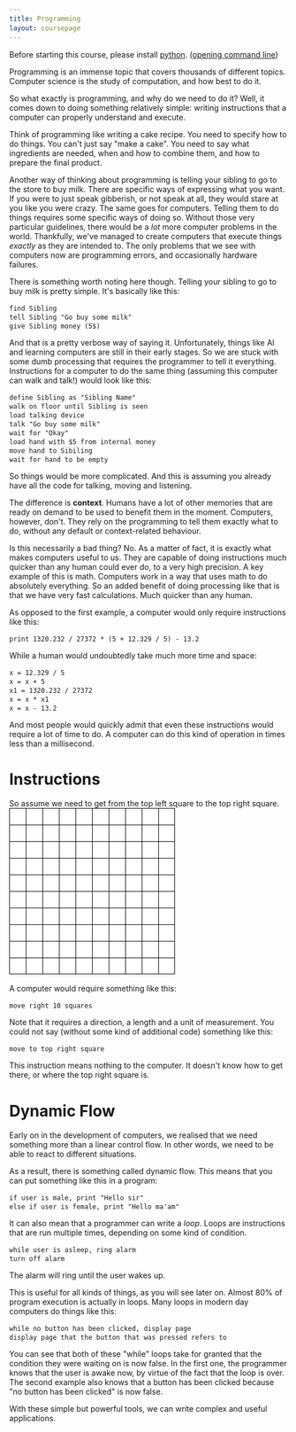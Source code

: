 ```yaml
---
title: Programming
layout: coursepage
---
```


Before starting this course, please install [python](http://wiki.python.org/moin/BeginnersGuide/Download). ([opening command line](http://pcsupport.about.com/od/commandlinereference/f/open-command-prompt.htm))

Programming is an immense topic that covers thousands of different topics. Computer science is the study of computation, and how best to do it.

So what exactly is programming, and why do we need to do it? Well, it comes down to doing something relatively simple: writing instructions that a computer can properly understand and execute.

Think of programming like writing a cake recipe. You need to specify how to do things. You can't just say "make a cake". You need to say what ingredients are needed, when and how to combine them, and how to prepare the final product.

Another way of thinking about programming is telling your sibling to go to the store to buy milk. There are specific ways of expressing what you want. If you were to just speak gibberish, or not speak at all, they would stare at you like you were crazy. The same goes for computers. Telling them to do things requires some specific ways of doing so. Without those very particular guidelines, there would be a *lot* more computer problems in the world. Thankfully, we've managed to create computers that execute things *exactly* as they are intended to. The only problems that we see with computers now are programming errors, and occasionally hardware failures.

There is something worth noting here though. Telling your sibling to go to buy milk is pretty simple. It's basically like this:

    find Sibling
    tell Sibling "Go buy some milk"
    give Sibling money (5$)

And that is a pretty verbose way of saying it. Unfortunately, things like AI and learning computers are still in their early stages. So we are stuck with some dumb processing that requires the programmer to tell it everything. Instructions for a computer to do the same thing (assuming this computer can walk and talk!) would look like this:

    define Sibling as "Sibling Name"
    walk on floor until Sibling is seen
    load talking device
    talk "Go buy some milk"
    wait for "Okay"
    load hand with $5 from internal money
    move hand to Sibiling
    wait for hand to be empty

So things would be more complicated. And this is assuming you already have all the code for talking, moving and listening.

The difference is **context**. Humans have a lot of other memories that are ready on demand to be used to benefit them in the moment. Computers, however, don't. They rely on the programming to tell them exactly what to do, without any default or context-related behaviour.

Is this necessarily a bad thing? No. As a matter of fact, it is exactly what makes computers useful to us. They are capable of doing instructions much quicker than any human could ever do, to a very high precision. A key example of this is math. Computers work in a way that uses math to do absolutely everything. So an added benefit of doing processing like that is that we have very fast calculations. Much quicker than any human.

As opposed to the first example, a computer would only require instructions like this:

    print 1320.232 / 27372 * (5 + 12.329 / 5) - 13.2

While a human would undoubtedly take much more time and space:

    x = 12.329 / 5
    x = x + 5
    x1 = 1320.232 / 27372
    x = x * x1
    x = x - 13.2

And most people would quickly admit that even these instructions would require a lot of time to do. A computer can do this kind of operation in times less than a millisecond.

# Instructions
So assume we need to get from the top left square to the top right square.
![](/img/grid.png)

A computer would require something like this:

    move right 10 squares
    
Note that it requires a direction, a length and a unit of measurement. You could not say (without some kind of additional code) something like this:

    move to top right square

This instruction means nothing to the computer. It doesn't know how to get there, or where the top right square is.

# Dynamic Flow
Early on in the development of computers, we realised that we need something more than a linear control flow. In other words, we need to be able to react to different situations.

As a result, there is something called dynamic flow. This means that you can put something like this in a program:

    if user is male, print "Hello sir"
    else if user is female, print "Hello ma'am"

It can also mean that a programmer can write a *loop*. Loops are instructions that are run multiple times, depending on some kind of condition.

    while user is asleep, ring alarm
    turn off alarm

The alarm will ring until the user wakes up.

This is useful for all kinds of things, as you will see later on. Almost 80% of program execution is actually in loops. Many loops in modern day computers do things like this:

    while no button has been clicked, display page
    display page that the button that was pressed refers to

You can see that both of these "while" loops take for granted that the condition they were waiting on is now false. In the first one, the programmer knows that the user is awake now, by virtue of the fact that the loop is over. The second example also knows that a button has been clicked because "no button has been clicked" is now false.

With these simple but powerful tools, we can write complex and useful applications.
